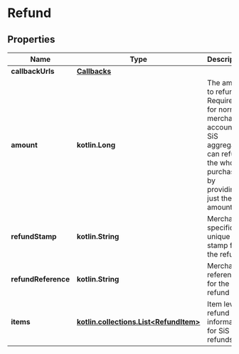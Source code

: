 
# Refund

## Properties
Name | Type | Description | Notes
------------ | ------------- | ------------- | -------------
**callbackUrls** | [**Callbacks**](Callbacks.md) |  | 
**amount** | **kotlin.Long** | The amount to refund. Required for normal merchant accounts. SiS aggregate can refund the whole purchase by providing just the amount  |  [optional]
**refundStamp** | **kotlin.String** | Merchant specific unique stamp for the refund |  [optional]
**refundReference** | **kotlin.String** | Merchant reference for the refund |  [optional]
**items** | [**kotlin.collections.List&lt;RefundItem&gt;**](RefundItem.md) | Item level refund information for SiS refunds. |  [optional]



